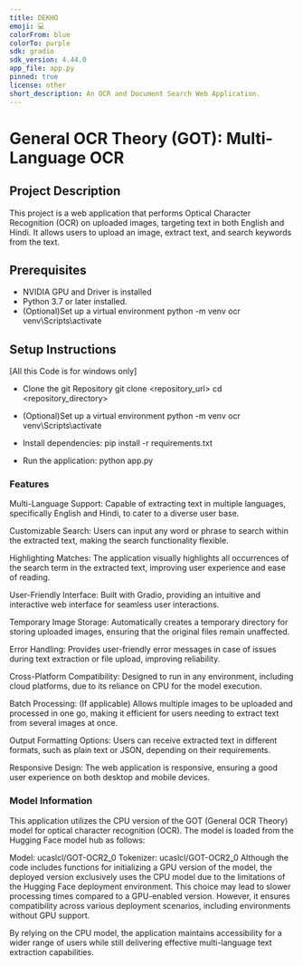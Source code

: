 ```yaml
---
title: DEKHO
emoji: 💻
colorFrom: blue
colorTo: purple
sdk: gradio
sdk_version: 4.44.0
app_file: app.py
pinned: true
license: other
short_description: An OCR and Document Search Web Application.
---
```


# General OCR Theory (GOT): Multi-Language OCR

## Project Description

This project is a web application that performs Optical Character Recognition (OCR) on uploaded images, targeting text in both English and Hindi.
It allows users to upload an image, extract text, and search keywords from the text.

## Prerequisites

- NVIDIA GPU and Driver is installed
- Python 3.7 or later installed.
- (Optional)Set up a virtual environment
  python -m venv ocr
  venv\Scripts\activate

## Setup Instructions

[All this Code is for windows only]

- Clone the git Repository
  git clone <repository_url>
  cd <repository_directory>

- (Optional)Set up a virtual environment
  python -m venv ocr
  venv\Scripts\activate

- Install dependencies:
  pip install -r requirements.txt

- Run the application:
  python app.py

### Features

Multi-Language Support: Capable of extracting text in multiple languages, specifically English and Hindi, to cater to a diverse user base.

Customizable Search: Users can input any word or phrase to search within the extracted text, making the search functionality flexible.

Highlighting Matches: The application visually highlights all occurrences of the search term in the extracted text, improving user experience and ease of reading.

User-Friendly Interface: Built with Gradio, providing an intuitive and interactive web interface for seamless user interactions.

Temporary Image Storage: Automatically creates a temporary directory for storing uploaded images, ensuring that the original files remain unaffected.

Error Handling: Provides user-friendly error messages in case of issues during text extraction or file upload, improving reliability.

Cross-Platform Compatibility: Designed to run in any environment, including cloud platforms, due to its reliance on CPU for the model execution.

Batch Processing: (If applicable) Allows multiple images to be uploaded and processed in one go, making it efficient for users needing to extract text from several images at once.

Output Formatting Options: Users can receive extracted text in different formats, such as plain text or JSON, depending on their requirements.

Responsive Design: The web application is responsive, ensuring a good user experience on both desktop and mobile devices.

### Model Information

This application utilizes the CPU version of the GOT (General OCR Theory) model for optical character recognition (OCR). The model is loaded from the Hugging Face model hub as follows:

Model: ucaslcl/GOT-OCR2_0
Tokenizer: ucaslcl/GOT-OCR2_0
Although the code includes functions for initializing a GPU version of the model, the deployed version exclusively uses the CPU model due to the limitations of the Hugging Face deployment environment. This choice may lead to slower processing times compared to a GPU-enabled version. However, it ensures compatibility across various deployment scenarios, including environments without GPU support.

By relying on the CPU model, the application maintains accessibility for a wider range of users while still delivering effective multi-language text extraction capabilities.